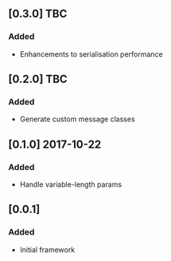 ## [0.3.0] TBC

### Added

- Enhancements to serialisation performance

## [0.2.0] TBC

### Added

- Generate custom message classes

## [0.1.0] 2017-10-22

### Added

- Handle variable-length params


## [0.0.1]

### Added

- Initial framework